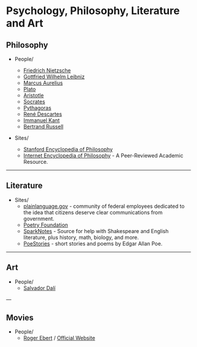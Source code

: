 # Psychology, Philosophy, Literature and Art

## Philosophy
- People/
  - [Friedrich Nietzsche](https://en.wikipedia.org/wiki/Friedrich_Nietzsche)
  - [Gottfried Wilhelm Leibniz](https://en.wikipedia.org/wiki/Gottfried_Wilhelm_Leibniz)
  - [Marcus Aurelius](https://en.wikipedia.org/wiki/Marcus_Aurelius)
  - [Plato](https://en.wikipedia.org/wiki/Plato)
  - [Aristotle](https://en.wikipedia.org/wiki/Aristotle)
  - [Socrates](https://en.wikipedia.org/wiki/Socrates)
  - [Pythagoras](https://en.wikipedia.org/wiki/Pythagoras)
  - [René Descartes](https://en.wikipedia.org/wiki/Ren%C3%A9_Descartes)
  - [Immanuel Kant](https://en.wikipedia.org/wiki/Immanuel_Kant)
  - [Bertrand Russell](https://en.wikipedia.org/wiki/Bertrand_Russell)

- Sites/
  - [Stanford Encyclopedia of Philosophy](https://plato.stanford.edu/)
  - [Internet Encyclopedia of Philosophy](https://www.iep.utm.edu/) - A Peer-Reviewed Academic Resource.

---

## Literature
- Sites/
  - [plainlanguage.gov](https://plainlanguage.gov/) - community of federal employees dedicated to the idea that citizens deserve clear communications from government.
  - [Poetry Foundation](http://www.poetryfoundation.org/)
  - [SparkNotes](https://www.sparknotes.com/) - Source for help with Shakespeare and English literature, plus history, math, biology, and more.
  - [PoeStories](https://poestories.com) - short stories and poems by Edgar Allan Poe.

---

## Art
- People/
  - [Salvador Dalí](https://en.wikipedia.org/wiki/Salvador_Dal%C3%AD)

—

## Movies
- People/
  - [Roger Ebert](https://en.wikipedia.org/wiki/Roger_Ebert) / [Official Website](http://www.rogerebert.com/)
